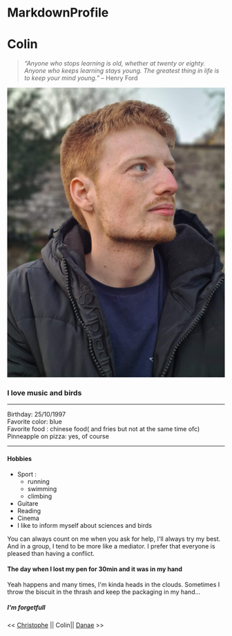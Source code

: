 # MarkdownProfile
# Colin
>*“Anyone who stops learning is old, whether at twenty or eighty. Anyone who keeps learning stays young. The greatest thing in life is to keep your mind young.”*
– Henry Ford

![Colin](profil.jpg)

### I love music and birds 
---------------------------------------------

Birthday: 25/10/1997  
Favorite color: blue  
Favorite food : chinese food( and fries but not at the same time   ofc)  
Pinneapple on pizza: yes, of course  

---------------------------------------------

#### Hobbies
* Sport : 	
	- running
	 -	swimming
	- climbing
* Guitare
* Reading
* Cinema
* I like to inform myself about sciences and birds



You can always count on me when you ask for help, I'll always try   my best. And in a group, I tend to be more like a mediator. I   prefer that everyone is pleased than having a conflict.  


#### The day when I lost my pen for 30min and it was in my hand
Yeah happens and many times, I'm kinda heads in the clouds.    Sometimes I throw the biscuit in the thrash and keep the packaging in my hand...
##### I'm forgetfull


<<  [ Christophe](https://github.com/Crimsm/markdown-challenge)  || Colin|| [Danae](https://github.com/Da-nae/markdown-challenge.git)  >>


